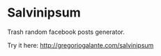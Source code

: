 # Salvinipsum

Trash random facebook posts generator.

Try it here: http://gregoriogalante.com/salvinipsum
